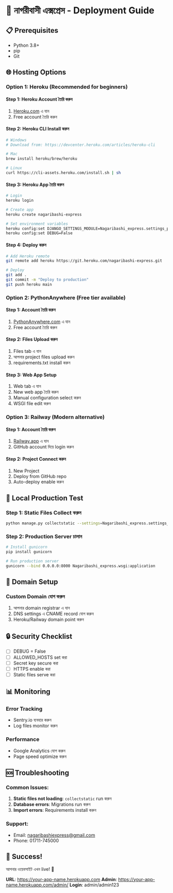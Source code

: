# 🚀 নাগরীবাসী এক্সপ্রেস - Deployment Guide

## 📋 Prerequisites
- Python 3.8+
- pip
- Git

## 🌐 Hosting Options

### Option 1: Heroku (Recommended for beginners)

#### Step 1: Heroku Account তৈরি করুন
1. [Heroku.com](https://heroku.com) এ যান
2. Free account তৈরি করুন

#### Step 2: Heroku CLI Install করুন
```bash
# Windows
# Download from: https://devcenter.heroku.com/articles/heroku-cli

# Mac
brew install heroku/brew/heroku

# Linux
curl https://cli-assets.heroku.com/install.sh | sh
```

#### Step 3: Heroku App তৈরি করুন
```bash
# Login
heroku login

# Create app
heroku create nagaribashi-express

# Set environment variables
heroku config:set DJANGO_SETTINGS_MODULE=Nagaribashi_express.settings_production
heroku config:set DEBUG=False
```

#### Step 4: Deploy করুন
```bash
# Add Heroku remote
git remote add heroku https://git.heroku.com/nagaribashi-express.git

# Deploy
git add .
git commit -m "Deploy to production"
git push heroku main
```

### Option 2: PythonAnywhere (Free tier available)

#### Step 1: Account তৈরি করুন
1. [PythonAnywhere.com](https://pythonanywhere.com) এ যান
2. Free account তৈরি করুন

#### Step 2: Files Upload করুন
1. Files tab এ যান
2. আপনার project files upload করুন
3. requirements.txt install করুন

#### Step 3: Web App Setup
1. Web tab এ যান
2. New web app তৈরি করুন
3. Manual configuration select করুন
4. WSGI file edit করুন

### Option 3: Railway (Modern alternative)

#### Step 1: Account তৈরি করুন
1. [Railway.app](https://railway.app) এ যান
2. GitHub account দিয়ে login করুন

#### Step 2: Project Connect করুন
1. New Project
2. Deploy from GitHub repo
3. Auto-deploy enable করুন

## 🔧 Local Production Test

### Step 1: Static Files Collect করুন
```bash
python manage.py collectstatic --settings=Nagaribashi_express.settings_production
```

### Step 2: Production Server চালান
```bash
# Install gunicorn
pip install gunicorn

# Run production server
gunicorn --bind 0.0.0.0:8000 Nagaribashi_express.wsgi:application
```

## 📱 Domain Setup

### Custom Domain যোগ করুন
1. আপনার domain registrar এ যান
2. DNS settings এ CNAME record যোগ করুন
3. Heroku/Railway domain point করুন

## 🔒 Security Checklist

- [ ] DEBUG = False
- [ ] ALLOWED_HOSTS set করা
- [ ] Secret key secure করা
- [ ] HTTPS enable করা
- [ ] Static files serve করা

## 📊 Monitoring

### Error Tracking
- Sentry.io ব্যবহার করুন
- Log files monitor করুন

### Performance
- Google Analytics যোগ করুন
- Page speed optimize করুন

## 🆘 Troubleshooting

### Common Issues:
1. **Static files not loading**: `collectstatic` run করুন
2. **Database errors**: Migrations run করুন
3. **Import errors**: Requirements install করুন

### Support:
- Email: nagaribashiexpress@gmail.com
- Phone: 01711-745000

## 🎉 Success!

আপনার ওয়েবসাইট এখন live! 🚀

**URL**: https://your-app-name.herokuapp.com
**Admin**: https://your-app-name.herokuapp.com/admin/
**Login**: admin/admin123
